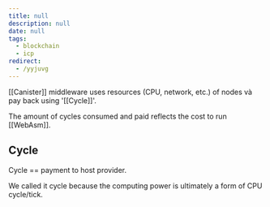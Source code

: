 ```yaml
---
title: null
description: null
date: null
tags:
  - blockchain
  - icp
redirect:
  - /yyjuvg
---
```


[[Canister]] middleware uses resources (CPU, network, etc.) of nodes và pay back using '[[Cycle]]'.

The amount of cycles consumed and paid reflects the cost to run [[WebAsm]].

## Cycle

Cycle == payment to host provider.

We called it cycle because the computing power is ultimately a form of CPU cycle/tick.
